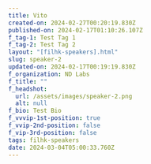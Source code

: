 ```yaml
---
title: Vito
created-on: 2024-02-27T00:20:19.830Z
published-on: 2024-02-17T01:10:26.107Z
f_tag-1: Test Tag 1
f_tag-2: Test Tag 2
layout: "[filhk-speakers].html"
slug: speaker-2
updated-on: 2024-02-17T00:19:19.830Z
f_organization: ND Labs
f_title: ""
f_headshot:
  url: /assets/images/speaker-2.png
  alt: null
f_bio: Test Bio
f_vvvip-1st-position: true
f_vvip-2nd-position: false
f_vip-3rd-position: false
tags: filhk-speakers
date: 2024-03-04T05:00:33.760Z
---
```

